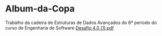 # Album-da-Copa
Trabalho da cadeira de Estruturas de Dados Avançados do 6º periodo do curso de Engenharia de Software
[Desafio 4.0 (1).pdf](https://github.com/Luisfelipeqt/Album-da-Copa/files/9790972/Desafio.4.0.1.pdf)
